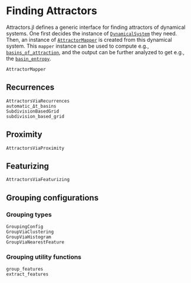 # Finding Attractors

Attractors.jl defines a generic interface for finding attractors of dynamical systems. One first decides the instance of [`DynamicalSystem`](@ref) they need. Then, an instance of [`AttractorMapper`](@ref) is created from this dynamical system. This `mapper` instance can be used to compute e.g., [`basins_of_attraction`](@ref), and the output can be further analyzed to get e.g., the [`basin_entropy`](@ref).

```@docs
AttractorMapper
```

## Recurrences
```@docs
AttractorsViaRecurrences
automatic_Δt_basins
SubdivisionBasedGrid
subdivision_based_grid
```

## Proximity
```@docs
AttractorsViaProximity
```

## Featurizing
```@docs
AttractorsViaFeaturizing
```

## Grouping configurations
### Grouping types
```@docs
GroupingConfig
GroupViaClustering
GroupViaHistogram
GroupViaNearestFeature
```

### Grouping utility functions
```@docs
group_features
extract_features
```